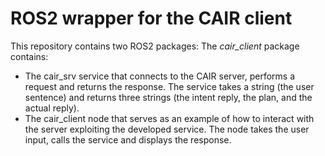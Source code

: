 # ROS2 wrapper for the CAIR client
This repository contains two ROS2 packages:
The _cair_client_ package contains:
* The cair_srv service that connects to the CAIR server, performs a request and returns the response. The service takes a string (the user sentence) and returns three strings (the intent reply, the plan, and the actual reply).
* The cair_client node that serves as an example of how to interact with the server exploiting the developed service. The node takes the user input, calls the service and displays the response.

